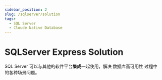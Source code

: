 ```yaml
---
sidebar_position: 2
slug: /sqlserver/solution
tags:
  - SQL Server
  - Cloude Native Database
---
```


# SQLServer Express Solution

SQL Server 可以与其他的软件平台**集成**一起使用，解决 数据库高可用性 过程中的各种场景问题。
